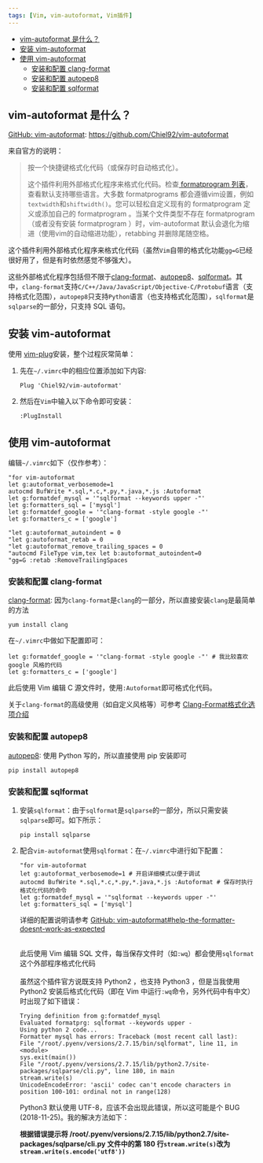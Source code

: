 ```yaml
---
tags: [Vim, vim-autoformat, Vim插件]
---
```


<!-- vim-markdown-toc GFM -->

* [vim-autoformat 是什么？](#vim-autoformat-是什么)
* [安装 vim-autoformat](#安装-vim-autoformat)
* [使用 vim-autoformat](#使用-vim-autoformat)
  * [安装和配置 clang-format](#安装和配置-clang-format)
  * [安装和配置 autopep8](#安装和配置-autopep8)
  * [安装和配置 sqlformat](#安装和配置-sqlformat)

<!-- vim-markdown-toc -->

## vim-autoformat 是什么？
[GitHub: vim-autoformat][vim-autoformat]: <https://github.com/Chiel92/vim-autoformat>

[vim-autoformat]: https://github.com/Chiel92/vim-autoformat

来自官方的说明：

> 按一个快捷键格式化代码（或保存时自动格式化）。
> 
> 这个插件利用外部格式化程序来格式化代码。检查[ formatprogram 列表](https://github.com/Chiel92/vim-autoformat#default-formatprograms)，查看默认支持哪些语言。大多数 formatprograms 都会遵循vim设置，例如`textwidth`和`shiftwidth()`。您可以轻松自定义现有的 formatprogram 定义或添加自己的 formatprogram 。当某个文件类型不存在 formatprogram （或者没有安装 formatprogram ）时，vim-autoformat 默认会退化为缩进（使用vim的自动缩进功能），retabbing 并删除尾随空格。

这个插件利用外部格式化程序来格式化代码（虽然`Vim`自带的格式化功能`gg=G`已经很好用了，但是有时依然感觉不够强大）。

这些外部格式化程序包括但不限于[clang-format](http://clang.llvm.org/docs/ClangFormat.html)、[autopep8](https://github.com/hhatto/autopep8)、[sqlformat](https://github.com/andialbrecht/sqlparse)。其中，`clang-format`支持`C/C++/Java/JavaScript/Objective-C/Protobuf`语言（支持格式化范围），`autopep8`只支持`Python`语言（也支持格式化范围），`sqlformat`是`sqlparse`的一部分，只支持 SQL 语句。

## 安装 vim-autoformat
使用 [vim-plug][vim-plug]安装，整个过程灰常简单：
1. 先在`~/.vimrc`中的相应位置添加如下内容:
   ```
   Plug 'Chiel92/vim-autoformat'
   ```
   
2. 然后在`Vim`中输入以下命令即可安装：
   ```
   :PlugInstall
   ```


## 使用 vim-autoformat
编辑`~/.vimrc`如下（仅作参考）：
```
"for vim-autoformat
let g:autoformat_verbosemode=1
autocmd BufWrite *.sql,*.c,*.py,*.java,*.js :Autoformat
let g:formatdef_mysql = '"sqlformat --keywords upper -"'
let g:formatters_sql = ['mysql']
let g:formatdef_google = '"clang-format -style google -"'
let g:formatters_c = ['google']

"let g:autoformat_autoindent = 0
"let g:autoformat_retab = 0
"let g:autoformat_remove_trailing_spaces = 0
"autocmd FileType vim,tex let b:autoformat_autoindent=0
"gg=G :retab :RemoveTrailingSpaces
```

### 安装和配置 clang-format
[clang-format](http://clang.llvm.org/docs/ClangFormat.html): 因为`clang-format`是`clang`的一部分，所以直接安装`clang`是最简单的方法
```
yum install clang
```

在`~/.vimrc`中做如下配置即可：
```
let g:formatdef_google = '"clang-format -style google -"' # 我比较喜欢 google 风格的代码
let g:formatters_c = ['google']
```

此后使用 Vim 编辑 C 源文件时，使用`:Autoformat`即可格式化代码。

关于`clang-format`的高级使用（如自定义风格等）可参考 [Clang-Format格式化选项介绍][csdn-clang-format]

[csdn-clang-format]:https://blog.csdn.net/softimite_zifeng/article/details/78357898

      
[vim-plug]:https://github.com/junegunn/vim-plug

### 安装和配置 autopep8
[autopep8](https://github.com/hhatto/autopep8): 使用 Python 写的，所以直接使用 pip 安装即可
```
pip install autopep8
```
      
### 安装和配置 sqlformat
1. 安装`sqlformat`：由于`sqlformat`是`sqlparse`的一部分，所以只需安装`sqlparse`即可。如下所示：
   ```
   pip install sqlparse
   ```

2. 配合`vim-autoformat`使用`sqlformat`：在`~/.vimrc`中进行如下配置：
   ```vim
   "for vim-autoformat
   let g:autoformat_verbosemode=1 # 开启详细模式以便于调试
   autocmd BufWrite *.sql,*.c,*.py,*.java,*.js :Autoformat # 保存时执行格式化代码的命令
   let g:formatdef_mysql = '"sqlformat --keywords upper -"'
   let g:formatters_sql = ['mysql']
   ```

   详细的配置说明请参考 [GitHub: vim-autoformat#help-the-formatter-doesnt-work-as-expected](https://github.com/Chiel92/vim-autoformat#help-the-formatter-doesnt-work-as-expected)
   <br />
   <br />

   此后使用 Vim 编辑 SQL 文件，每当保存文件时（如`:wq`）都会使用`sqlformat`这个外部程序格式化代码
   <br />
   <br />
   虽然这个插件官方说既支持 Python2 ，也支持 Python3 ，但是当我使用 Python2 安装后格式化代码（即在 Vim 中运行`:wq`命令，另外代码中有中文）时出现了如下错误：
   ```
   Trying definition from g:formatdef_mysql
   Evaluated formatprg: sqlformat --keywords upper -
   Using python 2 code...
   Formatter mysql has errors: Traceback (most recent call last):
   File "/root/.pyenv/versions/2.7.15/bin/sqlformat", line 11, in <module>
   sys.exit(main())
   File "/root/.pyenv/versions/2.7.15/lib/python2.7/site-packages/sqlparse/cli.py", line 180, in main
   stream.write(s)
   UnicodeEncodeError: 'ascii' codec can't encode characters in position 100-101: ordinal not in range(128)
   ```
   Python3 默认使用 UTF-8，应该不会出现此错误，所以这可能是个 BUG (2018-11-25)。我的解决方法如下：

   **根据错误提示将 /root/.pyenv/versions/2.7.15/lib/python2.7/site-packages/sqlparse/cli.py 文件中的第 180 行`stream.write(s)`改为`stream.write(s.encode('utf8'))`**
   


